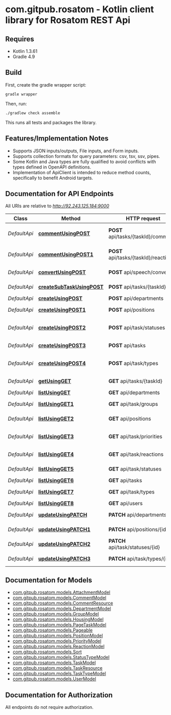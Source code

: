 # com.gitpub.rosatom - Kotlin client library for Rosatom REST Api

## Requires

* Kotlin 1.3.61
* Gradle 4.9

## Build

First, create the gradle wrapper script:

```
gradle wrapper
```

Then, run:

```
./gradlew check assemble
```

This runs all tests and packages the library.

## Features/Implementation Notes

* Supports JSON inputs/outputs, File inputs, and Form inputs.
* Supports collection formats for query parameters: csv, tsv, ssv, pipes.
* Some Kotlin and Java types are fully qualified to avoid conflicts with types defined in OpenAPI definitions.
* Implementation of ApiClient is intended to reduce method counts, specifically to benefit Android targets.

<a name="documentation-for-api-endpoints"></a>
## Documentation for API Endpoints

All URIs are relative to *http://92.243.125.184:9000*

Class | Method | HTTP request | Description
------------ | ------------- | ------------- | -------------
*DefaultApi* | [**commentUsingPOST**](docs/DefaultApi.md#commentusingpost) | **POST** api/tasks/{taskId}/comments | Добавить комментарий к задаче
*DefaultApi* | [**commentUsingPOST1**](docs/DefaultApi.md#commentusingpost1) | **POST** api/tasks/{taskId}/reaction | Добавить реакцию к задаче
*DefaultApi* | [**convertUsingPOST**](docs/DefaultApi.md#convertusingpost) | **POST** api/speech/convert | Преобразование аудио в текст
*DefaultApi* | [**createSubTaskUsingPOST**](docs/DefaultApi.md#createsubtaskusingpost) | **POST** api/tasks/{taskId} | Создание подзадачи
*DefaultApi* | [**createUsingPOST**](docs/DefaultApi.md#createusingpost) | **POST** api/departments | Создание цеха
*DefaultApi* | [**createUsingPOST1**](docs/DefaultApi.md#createusingpost1) | **POST** api/positions | Создание новой должности
*DefaultApi* | [**createUsingPOST2**](docs/DefaultApi.md#createusingpost2) | **POST** api/task/statuses | Создание нового статуса задачи
*DefaultApi* | [**createUsingPOST3**](docs/DefaultApi.md#createusingpost3) | **POST** api/tasks | Создание задачи
*DefaultApi* | [**createUsingPOST4**](docs/DefaultApi.md#createusingpost4) | **POST** api/task/types | Создание нового типа задачи
*DefaultApi* | [**getUsingGET**](docs/DefaultApi.md#getusingget) | **GET** api/tasks/{taskId} | Конкретная задача
*DefaultApi* | [**listUsingGET**](docs/DefaultApi.md#listusingget) | **GET** api/departments | Список цехов
*DefaultApi* | [**listUsingGET1**](docs/DefaultApi.md#listusingget1) | **GET** api/task/groups | Список групп задач
*DefaultApi* | [**listUsingGET2**](docs/DefaultApi.md#listusingget2) | **GET** api/positions | Список должностей
*DefaultApi* | [**listUsingGET3**](docs/DefaultApi.md#listusingget3) | **GET** api/task/priorities | Список приоритетов для задачи
*DefaultApi* | [**listUsingGET4**](docs/DefaultApi.md#listusingget4) | **GET** api/task/reactions | Список реакций на задачу
*DefaultApi* | [**listUsingGET5**](docs/DefaultApi.md#listusingget5) | **GET** api/task/statuses | Список статусов задачи
*DefaultApi* | [**listUsingGET6**](docs/DefaultApi.md#listusingget6) | **GET** api/tasks | Список задач
*DefaultApi* | [**listUsingGET7**](docs/DefaultApi.md#listusingget7) | **GET** api/task/types | Список типов задачи
*DefaultApi* | [**listUsingGET8**](docs/DefaultApi.md#listusingget8) | **GET** api/users | Список юзеров
*DefaultApi* | [**updateUsingPATCH**](docs/DefaultApi.md#updateusingpatch) | **PATCH** api/departments/{id} | Обновление цеха
*DefaultApi* | [**updateUsingPATCH1**](docs/DefaultApi.md#updateusingpatch1) | **PATCH** api/positions/{id} | Обновление должности
*DefaultApi* | [**updateUsingPATCH2**](docs/DefaultApi.md#updateusingpatch2) | **PATCH** api/task/statuses/{id} | Обновление статуса задачи
*DefaultApi* | [**updateUsingPATCH3**](docs/DefaultApi.md#updateusingpatch3) | **PATCH** api/task/types/{id} | Обновление типа задачи


<a name="documentation-for-models"></a>
## Documentation for Models

 - [com.gitpub.rosatom.models.AttachmentModel](docs/AttachmentModel.md)
 - [com.gitpub.rosatom.models.CommentModel](docs/CommentModel.md)
 - [com.gitpub.rosatom.models.CommentResource](docs/CommentResource.md)
 - [com.gitpub.rosatom.models.DepartmentModel](docs/DepartmentModel.md)
 - [com.gitpub.rosatom.models.GroupModel](docs/GroupModel.md)
 - [com.gitpub.rosatom.models.HousingModel](docs/HousingModel.md)
 - [com.gitpub.rosatom.models.PageTaskModel](docs/PageTaskModel.md)
 - [com.gitpub.rosatom.models.Pageable](docs/Pageable.md)
 - [com.gitpub.rosatom.models.PositionModel](docs/PositionModel.md)
 - [com.gitpub.rosatom.models.PriorityModel](docs/PriorityModel.md)
 - [com.gitpub.rosatom.models.ReactionModel](docs/ReactionModel.md)
 - [com.gitpub.rosatom.models.Sort](docs/Sort.md)
 - [com.gitpub.rosatom.models.StatusTypeModel](docs/StatusTypeModel.md)
 - [com.gitpub.rosatom.models.TaskModel](docs/TaskModel.md)
 - [com.gitpub.rosatom.models.TaskResource](docs/TaskResource.md)
 - [com.gitpub.rosatom.models.TaskTypeModel](docs/TaskTypeModel.md)
 - [com.gitpub.rosatom.models.UserModel](docs/UserModel.md)


<a name="documentation-for-authorization"></a>
## Documentation for Authorization

All endpoints do not require authorization.
